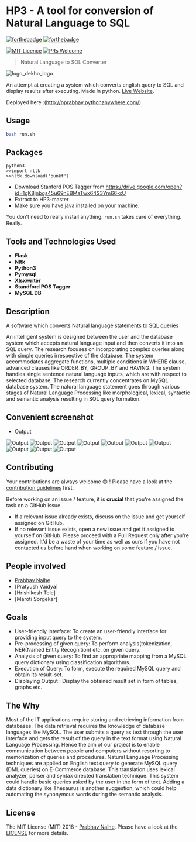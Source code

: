 # HP3 - A tool for conversion of Natural Language to SQL
[![forthebadge](http://forthebadge.com/images/badges/made-with-python.svg)](http://forthebadge.com)  [![forthebadge](http://forthebadge.com/images/badges/uses-html.svg)](http://forthebadge.com)

[![MIT Licence](https://badges.frapsoft.com/os/mit/mit.png?v=103)](https://opensource.org/licenses/mit-license.php)
[![PRs Welcome](https://img.shields.io/badge/PRs-welcome-brightgreen.svg?style=shields)](http://makeapullrequest.com)

> Natural Language to SQL Converter

![logo_dekho_logo](static/images/logo3.jpg)

An attempt at creating a system which converts english query to SQL and display results after executing. Made in
python. [Live Website](http://nprabhav.pythonanywhere.com/).

Deployed here :(http://nprabhav.pythonanywhere.com/)




## Usage

```sh
bash run.sh
```

## Packages

```
python3
>>import nltk
>>nltk.download('punkt')
```
* Download Stanford POS Tagger from https://drive.google.com/open?id=1gK8jnbgs45u69nEBMaTwx64S3Ym66-xU
* Extract to HP3-master
* Make sure you have java installed on your machine.

You don't need to really install anything. `run.sh` takes care of everything. Really.

## Tools and Technologies Used
* **Flask**
* **Nltk**
* **Python3**
* **Pymysql**
* **Xlsxwriter**
* **Standford POS Tagger**
* **MySQL DB**

## Description
A software which converts Natural language statements to SQL queries

An intelligent system is designed between the user and the database system which accepts natural language input and then converts it into an SQL query. The research focuses on incorporating complex queries along with simple queries irrespective of the database. The system accommodates aggregate functions, multiple conditions in WHERE clause, advanced clauses like ORDER_BY, GROUP_BY and HAVING. The system handles single sentence natural language inputs, which are with respect to selected database. The research currently concentrates on MySQL database system.
The natural language statement goes through various stages of Natural Language Processing like morphological, lexical, syntactic and semantic analysis resulting in SQL query formation.


## Convenient screenshot
* Output

![Output](Output/0.png)
![Output](Output/1.png)
![Output](Output/3.png)
![Output](Output/4.png)
![Output](Output/5.png)
![Output](Output/6.png)
![Output](Output/7.png)
![Output](Output/8.png)
![Output](Output/9.png)
![Output](Output/10.png)



## Contributing

Your contributions are always welcome :smile: ! Please have a look at the [contribution guidelines](CONTRIBUTING.md) first.

Before working on an issue / feature, it is **crucial** that you're assigned the task on a GitHub issue.
* If a relevant issue already exists, discuss on the issue and get yourself assigned on GitHub.
* If no relevant issue exists, open a new issue and get it assigned to yourself on GitHub.
Please proceed with a Pull Request only after you're assigned. It'd be a waste of your time as well as ours if you have not contacted us before hand when working on some feature / issue.

## People involved
* [Prabhav Nalhe](https://github.com/nprabhav)
* [Pratyush Vaidya]
* [Hrishikesh Tele]
* [Maroti Sorgekar]

## Goals
* User-friendly interface: To create an user-friendly interface for providing input query to the system.
* Pre-processing of given query: To perform analysis(tokenization, NER(Named Entity Recognition) etc. on given query.
* Analysis of given query: To find an appropriate mapping from a MySQL query dictionary using classification algorithms.
* Execution of Query: To form, execute the required MySQL query and obtain its result-set.  	
* Displaying Output : Display the obtained result set in form of tables, graphs etc.

## The Why
Most of the IT applications require storing and retrieving information from databases. The
data retrieval requires the knowledge of database languages like MySQL. The user submits a
query as text through the user interface and gets the result of the query in the text format
using Natural Language Processing. Hence the aim of our project is to enable communication
between people and computers without resorting to memorization of queries and procedures.
Natural Language Processing techniques are applied on English text query to generate
MySQL query (DML queries) on E-Commerce database. This translation uses lexical
analyzer, parser and syntax directed translation technique. This system could handle basic
queries asked by the user in the form of text. Adding a data dictionary like Thesaurus is
another suggestion, which could help automating the synonymous words during the semantic
analysis.

## License
The MIT License (MIT) 2018 - [Prabhav Nalhe](https://github.com/nprabhav).
Please have a look at the [LICENSE](LICENSE) for more details.


